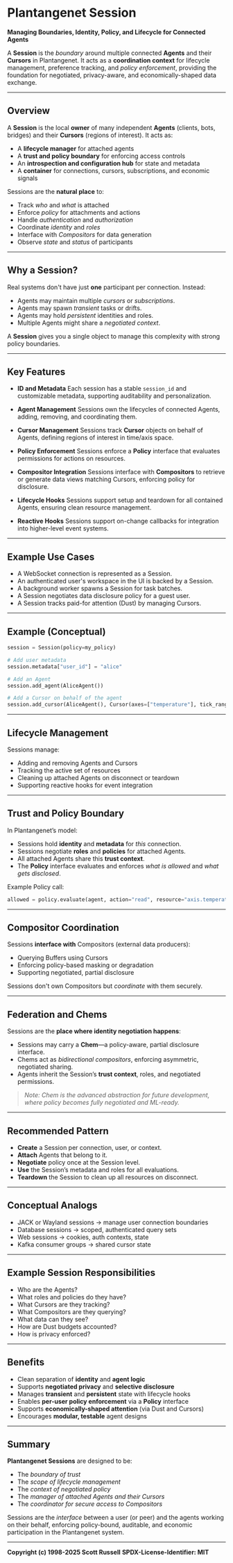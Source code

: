 # Plantangenet Session

**Managing Boundaries, Identity, Policy, and Lifecycle for Connected Agents**

A **Session** is the *boundary* around multiple connected **Agents** and their **Cursors** in Plantangenet. It acts as a **coordination context** for lifecycle management, preference tracking, and *policy enforcement*, providing the foundation for negotiated, privacy-aware, and economically-shaped data exchange.

---

## Overview

A **Session** is the local **owner** of many independent **Agents** (clients, bots, bridges) and their **Cursors** (regions of interest). It acts as:

* A **lifecycle manager** for attached agents
* A **trust and policy boundary** for enforcing access controls
* An **introspection and configuration hub** for state and metadata
* A **container** for connections, cursors, subscriptions, and economic signals

Sessions are the **natural place** to:

* Track *who* and *what* is attached
* Enforce *policy* for attachments and actions
* Handle *authentication* and *authorization*
* Coordinate *identity* and *roles*
* Interface with *Compositors* for data generation
* Observe *state* and *status* of participants

---

## Why a Session?

Real systems don't have just **one** participant per connection. Instead:

* Agents may maintain multiple *cursors* or *subscriptions*.
* Agents may spawn *transient* tasks or drifts.
* Agents may hold *persistent* identities and roles.
* Multiple Agents might share a *negotiated context*.

A **Session** gives you a single object to manage this complexity with strong policy boundaries.

---

## Key Features

* **ID and Metadata**
  Each session has a stable `session_id` and customizable metadata, supporting auditability and personalization.

* **Agent Management**
  Sessions own the lifecycles of connected Agents, adding, removing, and coordinating them.

* **Cursor Management**
  Sessions track **Cursor** objects on behalf of Agents, defining regions of interest in time/axis space.

* **Policy Enforcement**
  Sessions enforce a **Policy** interface that evaluates permissions for actions on resources.

* **Compositor Integration**
  Sessions interface with **Compositors** to retrieve or generate data views matching Cursors, enforcing policy for disclosure.

* **Lifecycle Hooks**
  Sessions support setup and teardown for all contained Agents, ensuring clean resource management.

* **Reactive Hooks**
  Sessions support on-change callbacks for integration into higher-level event systems.

---

## Example Use Cases

* A WebSocket connection is represented as a Session.
* An authenticated user's workspace in the UI is backed by a Session.
* A background worker spawns a Session for task batches.
* A Session negotiates data disclosure policy for a guest user.
* A Session tracks paid-for attention (Dust) by managing Cursors.

---

## Example (Conceptual)

```python
session = Session(policy=my_policy)

# Add user metadata
session.metadata["user_id"] = "alice"

# Add an Agent
session.add_agent(AliceAgent())

# Add a Cursor on behalf of the agent
session.add_cursor(AliceAgent(), Cursor(axes=["temperature"], tick_range=(100, 200)))
```

---

## Lifecycle Management

Sessions manage:

* Adding and removing Agents and Cursors
* Tracking the active set of resources
* Cleaning up attached Agents on disconnect or teardown
* Supporting reactive hooks for event integration

---

## Trust and Policy Boundary

In Plantangenet’s model:

* Sessions hold **identity** and **metadata** for *this* connection.
* Sessions negotiate **roles** and **policies** for attached Agents.
* All attached Agents share this **trust context**.
* The **Policy** interface evaluates and enforces *what is allowed* and *what gets disclosed*.

Example Policy call:

```python
allowed = policy.evaluate(agent, action="read", resource="axis.temperature")
```

---

## Compositor Coordination

Sessions **interface with** Compositors (external data producers):

* Querying Buffers using Cursors
* Enforcing policy-based masking or degradation
* Supporting negotiated, partial disclosure

Sessions don't own Compositors but *coordinate* with them securely.

---

## Federation and Chems

Sessions are the **place where identity negotiation happens**:

* Sessions may carry a **Chem**—a policy-aware, partial disclosure interface.
* Chems act as *bidirectional compositors*, enforcing asymmetric, negotiated sharing.
* Agents inherit the Session’s **trust context**, roles, and negotiated permissions.

> *Note: Chem is the advanced abstraction for future development, where policy becomes fully negotiated and ML-ready.*

---

## Recommended Pattern

* **Create** a Session per connection, user, or context.
* **Attach** Agents that belong to it.
* **Negotiate** policy once at the Session level.
* **Use** the Session’s metadata and roles for all evaluations.
* **Teardown** the Session to clean up all resources on disconnect.

---

## Conceptual Analogs

* JACK or Wayland sessions → manage user connection boundaries
* Database sessions → scoped, authenticated query sets
* Web sessions → cookies, auth contexts, state
* Kafka consumer groups → shared cursor state

---

## Example Session Responsibilities

* Who are the Agents?
* What roles and policies do they have?
* What Cursors are they tracking?
* What Compositors are they querying?
* What data can they see?
* How are Dust budgets accounted?
* How is privacy enforced?

---

## Benefits

* Clean separation of **identity** and **agent logic**
* Supports **negotiated privacy** and **selective disclosure**
* Manages **transient** and **persistent** state with lifecycle hooks
* Enables **per-user policy enforcement** via a **Policy** interface
* Supports **economically-shaped attention** (via Dust and Cursors)
* Encourages **modular, testable** agent designs

---

## Summary

**Plantangenet Sessions** are designed to be:

* The *boundary of trust*
* The *scope of lifecycle management*
* The *context of negotiated policy*
* The *manager of attached Agents and their Cursors*
* The *coordinator for secure access to Compositors*

Sessions are the *interface* between a user (or peer) and the agents working on their behalf, enforcing policy-bound, auditable, and economic participation in the Plantangenet system.

---

**Copyright (c) 1998-2025 Scott Russell**
**SPDX-License-Identifier: MIT**

